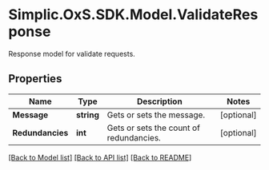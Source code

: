 # Simplic.OxS.SDK.Model.ValidateResponse
Response model for validate requests.

## Properties

Name | Type | Description | Notes
------------ | ------------- | ------------- | -------------
**Message** | **string** | Gets or sets the message. | [optional] 
**Redundancies** | **int** | Gets or sets the count of redundancies. | [optional] 

[[Back to Model list]](../README.md#documentation-for-models) [[Back to API list]](../README.md#documentation-for-api-endpoints) [[Back to README]](../README.md)

